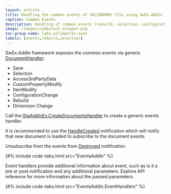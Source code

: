 ```yaml
---
layout: article
title: Handling the common events of SOLIDWORKS file using SwEx.AddIn framework
caption: Common Events
description: Handling of common events (rebuild, selection, configuration change, item modification, custom property modification etc.) using documents management functionality in SwEx.AddIn Framework
image: /images/codestack-snippet.png
toc-group-name: labs-solidworks-swex
labels: [events,rebuild,selection]
---
```

SwEx.AddIn framework exposes the common events via generic [DocumentHandler](https://docs.codestack.net/swex/add-in/html/T_CodeStack_SwEx_AddIn_Core_DocumentHandler.htm):

* Save
* Selection
* Access3rdPartyData
* CustomPropertyModify
* ItemModify
* ConfigurationChange
* Rebuild
* Dimension Change

Call the [ISwAddInEx.CreateDocumentsHandler](https://docs.codestack.net/swex/add-in/html/M_CodeStack_SwEx_AddIn_Base_ISwAddInEx_CreateDocumentsHandler.htm)  to create a generic events handler.

It is recommended to use the [HandleCreated](https://docs.codestack.net/swex/add-in/html/E_CodeStack_SwEx_AddIn_Base_IDocumentsHandler_1_HandlerCreated.htm) notification which will notify that new document is loaded to subscribe to the document events.

Unsubscribe from the events from [Destroyed](https://docs.codestack.net/swex/add-in/html/E_CodeStack_SwEx_AddIn_Core_DocumentHandler_Destroyed.htm) notification.

{#% include code-tabs.html src="EventsAddIn" %}

Event handlers provide additional information about event, such as is it a pre or post notification and any additional parameters. Explore API reference for more information about the passed parameters.

{#% include code-tabs.html src="EventsAddIn.EventHandlers" %}